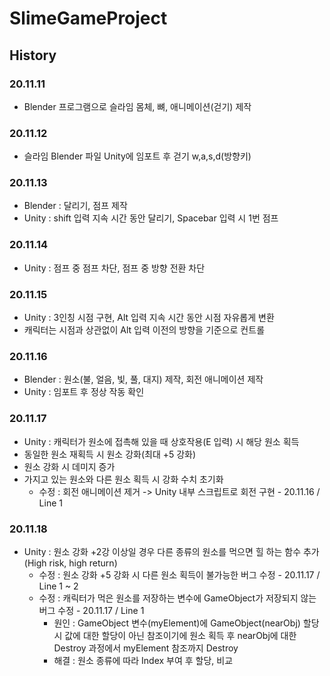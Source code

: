 # SlimeGameProject


## History
### 20.11.11
 -  Blender 프로그램으로 슬라임 몸체, 뼈, 애니메이션(걷기) 제작 
### 20.11.12
 - 슬라임 Blender 파일 Unity에 임포트 후 걷기 w,a,s,d(방향키) 
### 20.11.13
 - Blender : 달리기, 점프 제작
 - Unity : shift 입력 지속 시간 동안 달리기, Spacebar 입력 시 1번 점프 
### 20.11.14
 - Unity : 점프 중 점프 차단, 점프 중 방향 전환 차단 
### 20.11.15
 - Unity : 3인칭 시점 구현, Alt 입력 지속 시간 동안 시점 자유롭게 변환
 - 캐릭터는 시점과 상관없이 Alt 입력 이전의 방향을 기준으로 컨트롤 
### 20.11.16
 - Blender : 원소(불, 얼음, 빛, 풀, 대지) 제작, 회전 애니메이션 제작 
 - Unity : 임포트 후 정상 작동 확인 
### 20.11.17
 - Unity : 캐릭터가 원소에 접촉해 있을 때 상호작용(E 입력) 시 해당 원소 획득
 - 동일한 원소 재획득 시 원소 강화(최대 +5 강화)
 - 원소 강화 시 데미지 증가
 - 가지고 있는 원소와 다른 원소 획득 시 강화 수치 초기화
    * 수정 : 회전 애니메이션 제거 -> Unity 내부 스크립트로 회전 구현 - 20.11.16 / Line 1
### 20.11.18
 - Unity : 원소 강화 +2강 이상일 경우 다른 종류의 원소를 먹으면 힐 하는 함수 추가(High risk, high return)
    * 수정 : 원소 강화 +5 강화 시 다른 원소 획득이 불가능한 버그 수정 - 20.11.17 / Line 1 ~ 2
    * 수정 : 캐릭터가 먹은 원소를 저장하는 변수에 GameObject가 저장되지 않는 버그 수정 - 20.11.17 / Line 1
       - 원인 : GameObject 변수(myElement)에 GameObject(nearObj) 할당 시 값에 대한 할당이 아닌 참조이기에
              원소 획득 후 nearObj에 대한 Destroy 과정에서 myElement 참조까지 Destroy
       - 해결 : 원소 종류에 따라 Index 부여 후 할당, 비교
